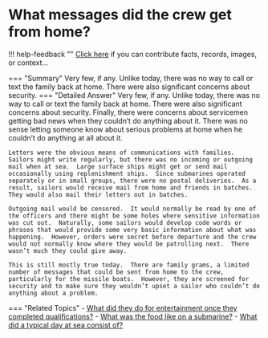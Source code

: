 # What messages did the crew get from home?

!!! help-feedback ""
    <a href="/feedback/" data-feedback-link>Click here</a>
    if you can contribute facts, records, images, or context…

<a id="summary"></a>
=== "Summary"
    Very few, if any. Unlike today, there was no way to call or text the family back at home. There were also significant concerns about security.
=== "Detailed Answer"
    Very few, if any.  Unlike today, there was no way to call or text the family back at home.  There were also significant concerns about security.  Finally, there were concerns about servicemen getting bad news when they couldn’t do anything about it.  There was no sense letting someone know about serious problems at home when he couldn’t do anything at all about it.

    Letters were the obvious means of communications with families.  Sailors might write regularly, but there was no incoming or outgoing mail when at sea.  Large surface ships might get or send mail occasionally using replenishment ships.  Since submarines operated separately or in small groups, there were no postal deliveries.  As a result, sailors would receive mail from home and friends in batches.  They would also mail their letters out in batches.

    Outgoing mail would be censored.  It would normally be read by one of the officers and there might be some holes where sensitive information was cut out.  Naturally, some sailors would develop code words or phrases that would provide some very basic information about what was happening.  However, orders were secret before departure and the crew would not normally know where they would be patrolling next.  There wasn’t much they could give away.

    This is still mostly true today.  There are family grams, a limited number of messages that could be sent from home to the crew, particularly for the missile boats.  However, they are screened for security and to make sure they wouldn’t upset a sailor who couldn’t do anything about a problem.
=== "Related Topics"
    - [What did they do for entertainment once they completed qualifications?](./what-did-they-do-for-entertainment-once-they-completed-qualifications.md#summary)
    - [What was the food like on a submarine?](./what-was-the-food-like-on-a-submarine.md#summary)
    - [What did a typical day at sea consist of?](./what-did-a-typical-day-at-sea-consist-of.md#summary)